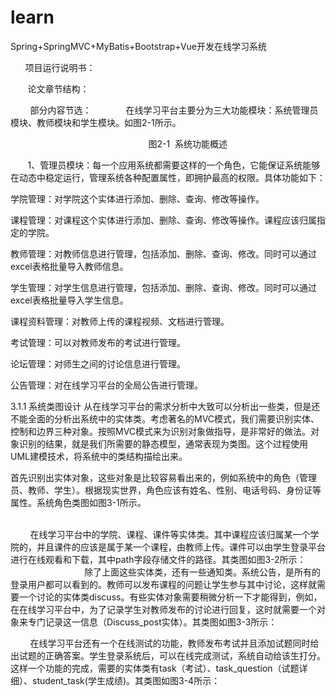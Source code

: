 # learn
Spring+SpringMVC+MyBatis+Bootstrap+Vue开发在线学习系统

 

       项目运行说明书：
       


       论文章节结构：
                 

        部分内容节选：
             在线学习平台主要分为三大功能模块：系统管理员模块、教师模块和学生模块。如图2-1所示。


                                                        图2-1  系统功能概述

       1、管理员模块：每一个应用系统都需要这样的一个角色，它能保证系统能够在动态中稳定运行，管理系统各种配置属性，即拥护最高的权限。具体功能如下：

学院管理：对学院这个实体进行添加、删除、查询、修改等操作。

课程管理：对课程这个实体进行添加、删除、查询、修改等操作。课程应该归属指定的学院。

教师管理：对教师信息进行管理，包括添加、删除、查询、修改。同时可以通过excel表格批量导入教师信息。

学生管理：对学生信息进行管理，包括添加、删除、查询、修改。同时可以通过excel表格批量导入学生信息。

课程资料管理：对教师上传的课程视频、文档进行管理。

考试管理：可以对教师发布的考试进行管理。

论坛管理：对师生之间的讨论信息进行管理。

公告管理：对在线学习平台的全局公告进行管理。 

3.1.1 系统类图设计
从在线学习平台的需求分析中大致可以分析出一些类，但是还不能全面的分析出系统中的实体类。考虑著名的MVC模式，我们需要识别实体、控制和边界三种对象。按照MVC模式来为识别对象做指导，是非常好的做法。对象识别的结果，就是我们所需要的静态模型，通常表现为类图。这个过程使用UML建模技术，将系统中的类结构描绘出来。

首先识别出实体对象，这些对象是比较容易看出来的，例如系统中的角色（管理员、教师、学生）。根据现实世界，角色应该有姓名、性别、电话号码、身份证等属性。系统角色类图如图3-1所示。                                                                         

        在线学习平台中的学院、课程、课件等实体类。其中课程应该归属某一个学院的，并且课件的应该是属于某一个课程，由教师上传。课件可以由学生登录平台进行在线观看和下载，其中path字段存储文件的路径。其类图如图3-2所示：                                     除了上面这些实体类，还有一些通知类。系统公告，是所有的登录用户都可以看到的。教师可以发布课程的问题让学生参与其中讨论，这样就需要一个讨论的实体类discuss。有些实体对象需要稍微分析一下才能得到，例如，在在线学习平台中，为了记录学生对教师发布的讨论进行回复，这时就需要一个对象来专门记录这一信息（Discuss_post实体）。其类图如图3-3所示：

        在线学习平台还有一个在线测试的功能，教师发布考试并且添加试题同时给出试题的正确答案。学生登录系统后，可以在线完成测试，系统自动给该生打分。这样一个功能的完成，需要的实体类有task（考试）、task_question（试题详细）、student_task(学生成绩)。其类图如图3-4所示：
